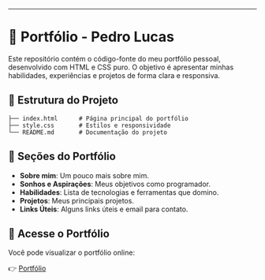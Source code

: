 ---

# 💼 Portfólio - Pedro Lucas

Este repositório contém o código-fonte do meu portfólio pessoal, desenvolvido com HTML e CSS puro. O objetivo é apresentar minhas habilidades, experiências e projetos de forma clara e responsiva.

## 📁 Estrutura do Projeto

```
├── index.html      # Página principal do portfólio
├── style.css       # Estilos e responsividade
└── README.md       # Documentação do projeto
```

## 📄 Seções do Portfólio

- **Sobre mim**: Um pouco mais sobre mim.
- **Sonhos e Aspirações**: Meus objetivos como programador.
- **Habilidades**: Lista de tecnologias e ferramentas que domino.
- **Projetos**: Meus principais projetos.
- **Links Úteis**: Alguns links úteis e email para contato.

## 🔗 Acesse o Portfólio

Você pode visualizar o portfólio online:

👉 [Portfólio]()
